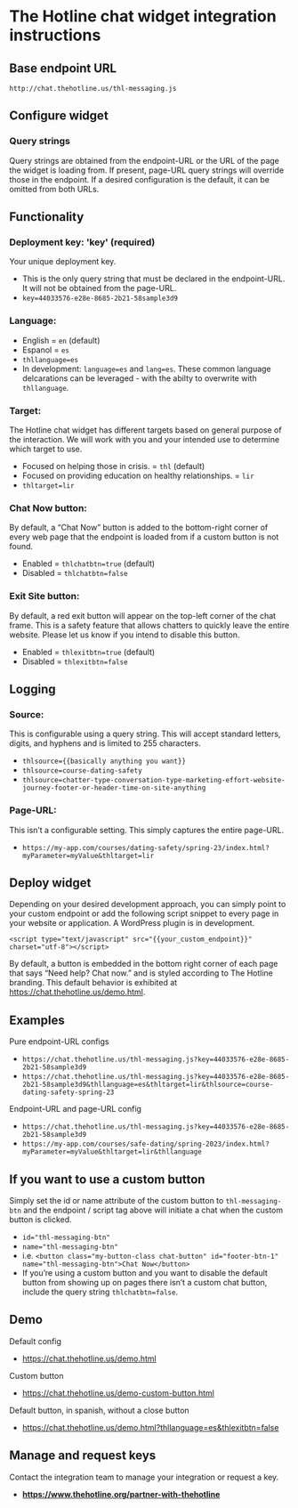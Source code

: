 # The Hotline chat widget integration instructions


## Base endpoint URL
`http://chat.thehotline.us/thl-messaging.js`



## Configure widget

### Query strings
Query strings are obtained from the endpoint-URL or the URL of the page the widget is loading from. If present, page-URL query strings will override those in the endpoint. If a desired configuration is the default, it can be omitted from both URLs.



## Functionality

### Deployment key: 'key' (required)
Your unique deployment key.
 * This is the only query string that must be declared in the endpoint-URL. It will not be obtained from the page-URL.
 * `key=44033576-e28e-8685-2b21-58sample3d9`


### Language: 
 * English = `en` (default)
 * Espanol = `es`
 * `thllanguage=es`
 * In development: `language=es` and `lang=es`. These common language delcarations can be leveraged - with the abilty to overwrite with `thllanguage`.

### Target:
The Hotline chat widget has different targets based on general purpose of the interaction. We will work with you and your intended use to determine which target to use.
 * Focused on helping those in crisis. = `thl` (default)
 * Focused on providing education on healthy relationships. = `lir`
 * `thltarget=lir`

### Chat Now button:
By default, a “Chat Now” button is added to the bottom-right corner of every web page that the endpoint is loaded from if a custom button is not found.
 * Enabled = `thlchatbtn=true` (default)
 * Disabled = `thlchatbtn=false`
  
### Exit Site button:
By default, a red exit button will appear on the top-left corner of the chat frame. This is a safety feature that allows chatters to quickly leave the entire website. Please let us know if you intend to disable this button.
 * Enabled = `thlexitbtn=true` (default)
 * Disabled = `thlexitbtn=false`


## Logging

### Source: 
This is configurable using a query string. This will accept standard letters, digits, and hyphens and is limited to 255 characters.
 * `thlsource={{basically anything you want}}`
 * `thlsource=course-dating-safety`
 * `thlsource=chatter-type-conversation-type-marketing-effort-website-journey-footer-or-header-time-on-site-anything`

### Page-URL:
This isn’t a configurable setting. This simply captures the entire page-URL.
 * `https://my-app.com/courses/dating-safety/spring-23/index.html?myParameter=myValue&thltarget=lir`




## Deploy widget
Depending on your desired development approach, you can simply point to your custom endpoint or add the following script snippet to every page in your website or application.
A WordPress plugin is in development.

`<script type="text/javascript" src="{{your_custom_endpoint}}" charset="utf-8"></script>`

By default, a button is embedded in the bottom right corner of each page that says “Need help? Chat now.” and is styled according to The Hotline branding. This default behavior is exhibited at https://chat.thehotline.us/demo.html.


## Examples

Pure endpoint-URL configs
 * `https://chat.thehotline.us/thl-messaging.js?key=44033576-e28e-8685-2b21-58sample3d9`
 * `https://chat.thehotline.us/thl-messaging.js?key=44033576-e28e-8685-2b21-58sample3d9&thllanguage=es&thltarget=lir&thlsource=course-dating-safety-spring-23`

Endpoint-URL and page-URL config
 * `https://chat.thehotline.us/thl-messaging.js?key=44033576-e28e-8685-2b21-58sample3d9`
 * `https://my-app.com/courses/safe-dating/spring-2023/index.html?myParameter=myValue&thltarget=lir&thllanguage`

## If you want to use a custom button
Simply set the id or name attribute of the custom button to `thl-messaging-btn` and the endpoint / script tag above will initiate a chat when the custom button is clicked.

 * `id="thl-messaging-btn"`
 * `name="thl-messaging-btn"`
 * i.e. `<button class="my-button-class chat-button" id="footer-btn-1" name="thl-messaging-btn">Chat Now</button>`
 * If you’re using a custom button and you want to disable the default button from showing up on pages there isn’t a custom chat button, include the query string `thlchatbtn=false`.


## Demo
Default config
 * https://chat.thehotline.us/demo.html

Custom button
 * https://chat.thehotline.us/demo-custom-button.html

Default button, in spanish, without a close button
 * https://chat.thehotline.us/demo.html?thllanguage=es&thlexitbtn=false

## Manage and request keys
Contact the integration team to manage your integration or request a key.
 * **https://www.thehotline.org/partner-with-thehotline**
